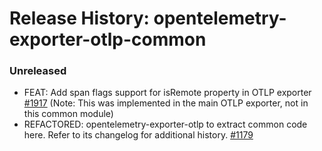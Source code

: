 # Release History: opentelemetry-exporter-otlp-common

### Unreleased

* FEAT: Add span flags support for isRemote property in OTLP exporter [#1917](https://github.com/open-telemetry/opentelemetry-ruby/pull/1917) (Note: This was implemented in the main OTLP exporter, not in this common module)
* REFACTORED: opentelemetry-exporter-otlp to extract common code here. Refer to its changelog for additional history. [#1179](https://github.com/open-telemetry/opentelemetry-ruby/pull/1179)
